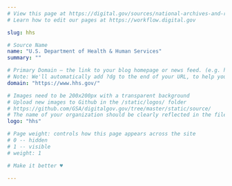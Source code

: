 ```yaml
---
# View this page at https://digital.gov/sources/national-archives-and-records-administration
# Learn how to edit our pages at https://workflow.digital.gov

slug: hhs

# Source Name
name: "U.S. Department of Health & Human Services"
summary: ""

# Primary Domain — the link to your blog homepage or news feed. (e.g. https://18f.gsa.gov/)
# Note: We'll automatically add ?dg to the end of your URL, to help you track links back to your site.
domain: "https://www.hhs.gov/"

# Images need to be 200x200px with a transparent background
# Upload new images to Github in the /static/logos/ folder
# https://github.com/GSA/digitalgov.gov/tree/master/static/source/
# The name of your organization should be clearly reflected in the filename (e.g., usds-logo.png or 18f-logo.png)
logo: "hhs"

# Page weight: controls how this page appears across the site
# 0 -- hidden
# 1 -- visible
# weight: 1

# Make it better ♥

---
```

